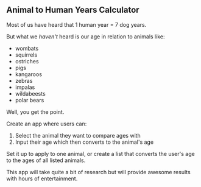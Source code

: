 ## Animal to Human Years Calculator

Most of us have heard that 1 human year = 7 dog years. 

But what we *haven't* heard is our age in relation to animals like:
* wombats
* squirrels
* ostriches
* pigs
* kangaroos
* zebras
* impalas
* wildabeests
* polar bears

Well, you get the point.

Create an app where users can:
1. Select the animal they want to compare ages with
2. Input their age which then converts to the animal's age

Set it up to apply to one animal, or create a list that converts the user's age to the ages of all listed animals.

This app will take quite a bit of research but will provide awesome results with hours of entertainment.
